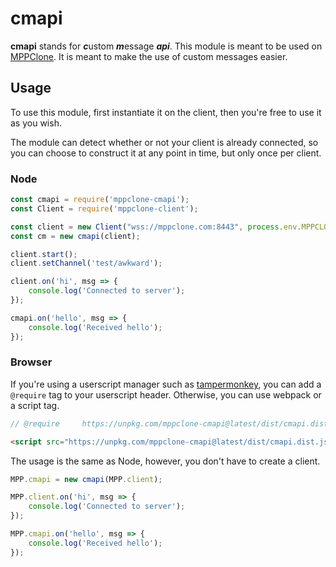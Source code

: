 # cmapi

**cmapi** stands for ***c***ustom ***m***essage ***api***. This module is meant to be used on [MPPClone](https://mppclone.com). It is meant to make the use of custom messages easier.

## Usage

To use this module, first instantiate it on the client, then you're free to use it as you wish.

The module can detect whether or not your client is already connected, so you can choose to construct it at any point in time, but only once per client.

### Node

```js
const cmapi = require('mppclone-cmapi');
const Client = require('mppclone-client');

const client = new Client("wss://mppclone.com:8443", process.env.MPPCLONE_TOKEN);
const cm = new cmapi(client);

client.start();
client.setChannel('test/awkward');

client.on('hi', msg => {
    console.log('Connected to server');
});

cmapi.on('hello', msg => {
    console.log('Received hello');
});

```

### Browser

If you're using a userscript manager such as [tampermonkey](https://www.tampermonkey.net/), you can add a `@require` tag to your userscript header. Otherwise, you can use webpack or a script tag.

```js
// @require     https://unpkg.com/mppclone-cmapi@latest/dist/cmapi.dist.js
```

```html
<script src="https://unpkg.com/mppclone-cmapi@latest/dist/cmapi.dist.js"></script>
```

The usage is the same as Node, however, you don't have to create a client.

```js
MPP.cmapi = new cmapi(MPP.client);

MPP.client.on('hi', msg => {
    console.log('Connected to server');
});

MPP.cmapi.on('hello', msg => {
    console.log('Received hello');
});
```
